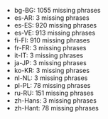 - bg-BG: 1055 missing phrases
- es-AR: 3 missing phrases
- es-ES: 920 missing phrases
- es-VE: 913 missing phrases
- fi-FI: 910 missing phrases
- fr-FR: 3 missing phrases
- it-IT: 3 missing phrases
- ja-JP: 3 missing phrases
- ko-KR: 3 missing phrases
- nl-NL: 3 missing phrases
- pl-PL: 78 missing phrases
- ru-RU: 151 missing phrases
- zh-Hans: 3 missing phrases
- zh-Hant: 78 missing phrases
